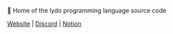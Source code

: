 🚀 Home of the lydo programming language source code

[Website](https://lydo.dev) | [Discord](https://discord.gg/acT65XAZay) | [Notion](https://lydo-lang.notion.site/1d71040e93a1482cb4738f0828c7e4ef)
